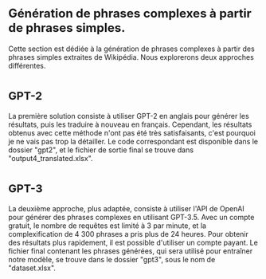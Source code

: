 # <span style="font-size: 24px;"> Génération de phrases complexes à partir de phrases simples.
Cette section est dédiée à la génération de phrases complexes à partir des phrases simples extraites de Wikipédia. Nous explorerons deux approches différentes.

# <span style="font-size: 22px;"> GPT-2

La première solution consiste à utiliser GPT-2 en anglais pour générer les résultats, puis les traduire à nouveau en français. Cependant, les résultats obtenus avec cette méthode n'ont pas été très satisfaisants, c'est pourquoi je ne vais pas trop la détailler. Le code correspondant est disponible dans le dossier "gpt2", et le fichier de sortie final se trouve dans "output4_translated.xlsx".

# <span style="font-size: 22px;"> GPT-3

La deuxième approche, plus adaptée, consiste à utiliser l'API de OpenAI pour générer des phrases complexes en utilisant GPT-3.5. Avec un compte gratuit, le nombre de requêtes est limité à 3 par minute, et la complexification de 4 300 phrases a pris plus de 24 heures. Pour obtenir des résultats plus rapidement, il est possible d'utiliser un compte payant. Le fichier final contenant les phrases générées, qui sera utilisé pour entraîner notre modèle, se trouve dans le dossier "gpt3", sous le nom de "dataset.xlsx".
